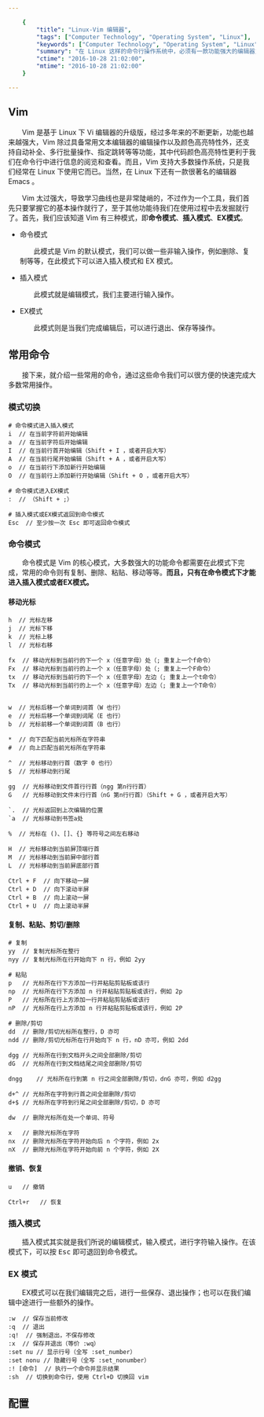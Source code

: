 ```yaml
---

    {
        "title": "Linux-Vim 编辑器",
        "tags": ["Computer Technology", "Operating System", "Linux"],
        "keywords": ["Computer Technology", "Operating System", "Linux", "Vim"],
        "summary": "在 Linux 这样的命令行操作系统中，必须有一款功能强大的编辑器支持我们快速完成文本编辑，这就是 Vi 编辑器；通过对其加强和升级，Vim 编辑器比前者更为强大，拥有更多的功能和颜色高亮的特性，是程序员在 Linux 下编码的利器。",
        "ctime": "2016-10-28 21:02:00",
        "mtime": "2016-10-28 21:02:00"
    }

---
```


## Vim

　　Vim 是基于 Linux 下 Vi 编辑器的升级版，经过多年来的不断更新，功能也越来越强大，Vim 除过具备常用文本编辑器的编辑操作以及颜色高亮特性外，还支持自动补全、多行批量操作、指定跳转等等功能，其中代码颜色高亮特性更利于我们在命令行中进行信息的阅览和查看。而且，Vim 支持大多数操作系统，只是我们经常在 Linux 下使用它而已。当然，在 Linux 下还有一款很著名的编辑器 Emacs 。

　　Vim 太过强大，导致学习曲线也是非常陡峭的，不过作为一个工具，我们首先只要掌握它的基本操作就行了，至于其他功能待我们在使用过程中去发掘就行了。首先，我们应该知道 Vim 有三种模式，即**命令模式**、**插入模式**、**EX模式**。

- 命令模式

    　　此模式是 Vim 的默认模式，我们可以做一些非输入操作，例如删除、复制等等，在此模式下可以进入插入模式和 EX 模式。

- 插入模式

    　　此模式就是编辑模式，我们主要进行输入操作。

- EX模式

    　　此模式则是当我们完成编辑后，可以进行退出、保存等操作。

## 常用命令

　　接下来，就介绍一些常用的命令，通过这些命令我们可以很方便的快速完成大多数常用操作。

### 模式切换

    # 命令模式进入插入模式
    i  // 在当前字符前开始编辑
    a  // 在当前字符后开始编辑
    I  // 在当前行首开始编辑（Shift + I ，或者开启大写）
    A  // 在当前行尾开始编辑（Shift + A ，或者开启大写）
    o  // 在当前行下添加新行开始编辑
    O  // 在当前行上添加新行开始编辑（Shift + O ，或者开启大写）

    # 命令模式进入EX模式
    :  // （Shift + ;）

    # 插入模式或EX模式返回到命令模式
    Esc  // 至少按一次 Esc 即可返回命令模式

### 命令模式

　　命令模式是 Vim 的核心模式，大多数强大的功能命令都需要在此模式下完成，常用的命令则有复制、删除、粘贴、移动等等。**而且，只有在命令模式下才能进入插入模式或者EX模式。**

#### 移动光标

    h  // 光标左移
    j  // 光标下移
    k  // 光标上移
    l  // 光标右移

    fx  // 移动光标到当前行的下一个 x（任意字母）处（; 重复上一个f命令）
    Fx  // 移动光标到当前行的上一个 x（任意字母）处（; 重复上一个F命令）
    tx  // 移动光标到当前行的下一个 x（任意字母）左边（; 重复上一个t命令）
    Tx  // 移动光标到当前行的上一个 x（任意字母）左边（; 重复上一个T命令）


    w  // 光标后移一个单词到词首（W 也行）
    e  // 光标后移一个单词到词尾（E 也行）
    b  // 光标前移一个单词到词首（B 也行）

    *  // 向下匹配当前光标所在字符串
    #  // 向上匹配当前光标所在字符串

    ^  // 光标移动到行首（数字 0 也行）
    $  // 光标移动到行尾

    gg  // 光标移动到文件首行行首（ngg 第n行行首）
    G   // 光标移动到文件末行行首（nG 第n行行首）（Shift + G ，或者开启大写）

    `.  // 光标返回到上次编辑的位置
    `a  // 光标移动到书签a处

    %  // 光标在 ()、[]、{} 等符号之间左右移动

    H  // 光标移动到当前屏顶端行首
    M  // 光标移动到当前屏中部行首
    L  // 光标移动到当前屏底部行首

    Ctrl + F  // 向下移动一屏
    Ctrl + D  // 向下滚动半屏
    Ctrl + B  // 向上滚动一屏
    Ctrl + U  // 向上滚动半屏

#### 复制、粘贴、剪切/删除

    # 复制
    yy  // 复制光标所在整行
    nyy // 复制光标所在行开始向下 n 行，例如 2yy

    # 粘贴
    p   // 光标所在行下方添加一行并粘贴剪贴板或该行
    np  // 光标所在行下方添加 n 行并粘贴剪贴板或该行，例如 2p
    P   // 光标所在行上方添加一行并粘贴剪贴板或该行
    nP  // 光标所在行上方添加 n 行并粘贴剪贴板或该行，例如 2P

    # 删除/剪切
    dd  // 删除/剪切光标所在整行，D 亦可
    ndd // 删除/剪切光标所在行开始向下 n 行，nD 亦可，例如 2dd

    dgg // 光标所在行到文档开头之间全部删除/剪切
    dG  // 光标所在行到文档结尾之间全部删除/剪切

    dngg    // 光标所在行到第 n 行之间全部删除/剪切，dnG 亦可，例如 d2gg

    d+^ // 光标所在字符到行首之间全部删除/剪切
    d+$ // 光标所在字符到行尾之间全部删除/剪切，D 亦可

    dw  // 删除光标所在处一个单词、符号

    x   // 删除光标所在字符
    nx  // 删除光标所在字符开始向后 n 个字符，例如 2x
    nX  // 删除光标所在字符开始向前 n 个字符，例如 2X

#### 撤销、恢复

    u   // 撤销

    Ctrl+r   // 恢复

### 插入模式

　　插入模式其实就是我们所说的编辑模式，输入模式，进行字符输入操作。在该模式下，可以按 <kbd>Esc</kbd> 即可退回到命令模式。

### EX 模式

　　EX模式可以在我们编辑完之后，进行一些保存、退出操作；也可以在我们编辑中途进行一些额外的操作。

    :w  // 保存当前修改
    :q  // 退出
    :q!  // 强制退出，不保存修改
    :x  // 保存并退出（等价 :wq）
    :set nu // 显示行号（全写 :set_number）
    :set nonu // 隐藏行号（全写 :set_nonumber）
    :! [命令]  // 执行一个命令并显示结果
    :sh  // 切换到命令行，使用 Ctrl+D 切换回 vim

## 配置